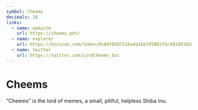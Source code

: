```yaml
---
symbol: Cheems
decimals: 18
links:
  - name: website
    url: https://cheems.pet/
  - name: explorer
    url: https://bscscan.com/token/0x0df0587216a4a1bb7d5082fdc491d93d2dd4b413
  - name: twitter
    url: https://twitter.com/LordCheems_bsc
---
```


# Cheems

“Cheems” is the lord of memes, a small, pitiful, helpless Shiba Inu.
